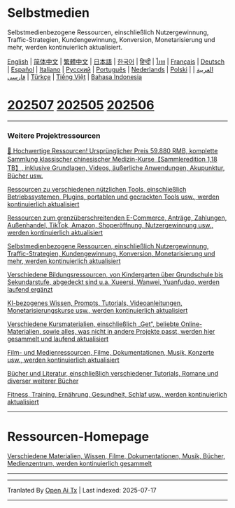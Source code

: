 # Selbstmedien
Selbstmedienbezogene Ressourcen, einschließlich Nutzergewinnung, Traffic-Strategien, Kundengewinnung, Konversion, Monetarisierung und mehr, werden kontinuierlich aktualisiert.

[English](https://openaitx.github.io/view.html?user=mswnlz&project=self-media&lang=en) | [简体中文](https://openaitx.github.io/view.html?user=mswnlz&project=self-media&lang=zh-CN) | [繁體中文](https://openaitx.github.io/view.html?user=mswnlz&project=self-media&lang=zh-TW) | [日本語](https://openaitx.github.io/view.html?user=mswnlz&project=self-media&lang=ja) | [한국어](https://openaitx.github.io/view.html?user=mswnlz&project=self-media&lang=ko) | [हिन्दी](https://openaitx.github.io/view.html?user=mswnlz&project=self-media&lang=hi) | [ไทย](https://openaitx.github.io/view.html?user=mswnlz&project=self-media&lang=th) | [Français](https://openaitx.github.io/view.html?user=mswnlz&project=self-media&lang=fr) | [Deutsch](https://openaitx.github.io/view.html?user=mswnlz&project=self-media&lang=de) | [Español](https://openaitx.github.io/view.html?user=mswnlz&project=self-media&lang=es) | [Italiano](https://openaitx.github.io/view.html?user=mswnlz&project=self-media&lang=it) | [Русский](https://openaitx.github.io/view.html?user=mswnlz&project=self-media&lang=ru) | [Português](https://openaitx.github.io/view.html?user=mswnlz&project=self-media&lang=pt) | [Nederlands](https://openaitx.github.io/view.html?user=mswnlz&project=self-media&lang=nl) | [Polski](https://openaitx.github.io/view.html?user=mswnlz&project=self-media&lang=pl) | [العربية](https://openaitx.github.io/view.html?user=mswnlz&project=self-media&lang=ar) | [فارسی](https://openaitx.github.io/view.html?user=mswnlz&project=self-media&lang=fa) | [Türkçe](https://openaitx.github.io/view.html?user=mswnlz&project=self-media&lang=tr) | [Tiếng Việt](https://openaitx.github.io/view.html?user=mswnlz&project=self-media&lang=vi) | [Bahasa Indonesia](https://openaitx.github.io/view.html?user=mswnlz&project=self-media&lang=id)



# [202507](https://raw.githubusercontent.com/mswnlz/self-media/main/202507.md) [202505](https://raw.githubusercontent.com/mswnlz/self-media/main/202505.md) [202506](https://raw.githubusercontent.com/mswnlz/self-media/main/202506.md)

---------------
### Weitere Projektressourcen

[🎁 Hochwertige Ressourcen! Ursprünglicher Preis 59.880 RMB, komplette Sammlung klassischer chinesischer Medizin-Kurse【Sammleredition 1,18 TB】, inklusive Grundlagen, Videos, äußerliche Anwendungen, Akupunktur, Bücher usw.](https://github.com/mswnlz/chinese-traditional)

[Ressourcen zu verschiedenen nützlichen Tools, einschließlich Betriebssystemen, Plugins, portablen und gecrackten Tools usw., werden kontinuierlich aktualisiert](https://github.com/mswnlz/tools)


[Ressourcen zum grenzüberschreitenden E-Commerce, Anträge, Zahlungen, Außenhandel, TikTok, Amazon, Shoperöffnung, Nutzergewinnung usw., werden kontinuierlich aktualisiert](https://github.com/mswnlz/cross-border)

[Selbstmedienbezogene Ressourcen, einschließlich Nutzergewinnung, Traffic-Strategien, Kundengewinnung, Konversion, Monetarisierung und mehr, werden kontinuierlich aktualisiert](https://github.com/mswnlz/self-media)

[ Verschiedene Bildungsressourcen, von Kindergarten über Grundschule bis Sekundarstufe, abgedeckt sind u.a. Xueersi, Wanwei, Yuanfudao, werden laufend ergänzt](https://github.com/mswnlz/edu-knowlege)

[KI-bezogenes Wissen, Prompts, Tutorials, Videoanleitungen, Monetarisierungskurse usw., werden kontinuierlich aktualisiert](https://github.com/mswnlz/AIknowledge)

[Verschiedene Kursmaterialien, einschließlich „Get“, beliebte Online-Materialien, sowie alles, was nicht in andere Projekte passt, werden hier gesammelt und laufend aktualisiert](https://github.com/mswnlz/curriculum)

[Film- und Medienressourcen, Filme, Dokumentationen, Musik, Konzerte usw., werden kontinuierlich aktualisiert](https://github.com/mswnlz/movies)

[Bücher und Literatur, einschließlich verschiedener Tutorials, Romane und diverser weiterer Bücher](https://github.com/mswnlz/book)


[Fitness, Training, Ernährung, Gesundheit, Schlaf usw., werden kontinuierlich aktualisiert](https://github.com/mswnlz/healthy)


---------------

# Ressourcen-Homepage
[Verschiedene Materialien, Wissen, Filme, Dokumentationen, Musik, Bücher, Medienzentrum, werden kontinuierlich gesammelt](https://github.com/mswnlz)

---------------


---

Tranlated By [Open Ai Tx](https://github.com/OpenAiTx/OpenAiTx) | Last indexed: 2025-07-17

---